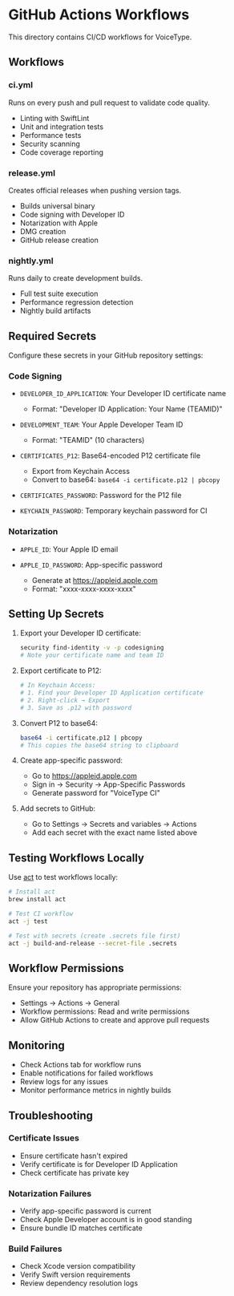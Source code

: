# GitHub Actions Workflows

This directory contains CI/CD workflows for VoiceType.

## Workflows

### ci.yml
Runs on every push and pull request to validate code quality.
- Linting with SwiftLint
- Unit and integration tests
- Performance tests
- Security scanning
- Code coverage reporting

### release.yml
Creates official releases when pushing version tags.
- Builds universal binary
- Code signing with Developer ID
- Notarization with Apple
- DMG creation
- GitHub release creation

### nightly.yml
Runs daily to create development builds.
- Full test suite execution
- Performance regression detection
- Nightly build artifacts

## Required Secrets

Configure these secrets in your GitHub repository settings:

### Code Signing
- `DEVELOPER_ID_APPLICATION`: Your Developer ID certificate name
  - Format: "Developer ID Application: Your Name (TEAMID)"
  
- `DEVELOPMENT_TEAM`: Your Apple Developer Team ID
  - Format: "TEAMID" (10 characters)
  
- `CERTIFICATES_P12`: Base64-encoded P12 certificate file
  - Export from Keychain Access
  - Convert to base64: `base64 -i certificate.p12 | pbcopy`
  
- `CERTIFICATES_PASSWORD`: Password for the P12 file
  
- `KEYCHAIN_PASSWORD`: Temporary keychain password for CI

### Notarization
- `APPLE_ID`: Your Apple ID email
  
- `APPLE_ID_PASSWORD`: App-specific password
  - Generate at https://appleid.apple.com
  - Format: "xxxx-xxxx-xxxx-xxxx"

## Setting Up Secrets

1. Export your Developer ID certificate:
   ```bash
   security find-identity -v -p codesigning
   # Note your certificate name and team ID
   ```

2. Export certificate to P12:
   ```bash
   # In Keychain Access:
   # 1. Find your Developer ID Application certificate
   # 2. Right-click → Export
   # 3. Save as .p12 with password
   ```

3. Convert P12 to base64:
   ```bash
   base64 -i certificate.p12 | pbcopy
   # This copies the base64 string to clipboard
   ```

4. Create app-specific password:
   - Go to https://appleid.apple.com
   - Sign in → Security → App-Specific Passwords
   - Generate password for "VoiceType CI"

5. Add secrets to GitHub:
   - Go to Settings → Secrets and variables → Actions
   - Add each secret with the exact name listed above

## Testing Workflows Locally

Use [act](https://github.com/nektos/act) to test workflows locally:

```bash
# Install act
brew install act

# Test CI workflow
act -j test

# Test with secrets (create .secrets file first)
act -j build-and-release --secret-file .secrets
```

## Workflow Permissions

Ensure your repository has appropriate permissions:
- Settings → Actions → General
- Workflow permissions: Read and write permissions
- Allow GitHub Actions to create and approve pull requests

## Monitoring

- Check Actions tab for workflow runs
- Enable notifications for failed workflows
- Review logs for any issues
- Monitor performance metrics in nightly builds

## Troubleshooting

### Certificate Issues
- Ensure certificate hasn't expired
- Verify certificate is for Developer ID Application
- Check certificate has private key

### Notarization Failures
- Verify app-specific password is current
- Check Apple Developer account is in good standing
- Ensure bundle ID matches certificate

### Build Failures
- Check Xcode version compatibility
- Verify Swift version requirements
- Review dependency resolution logs
